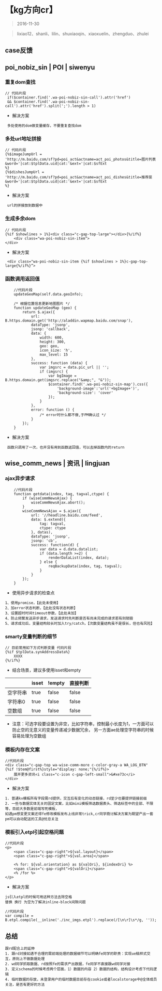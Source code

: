 # 【kg方向cr】  


> 2016-11-30

> lixiao12、shanli、lilin、shuxiaoqin、xiaoxuelin、zhengduo、zhulei

## case反馈

## poi_nobiz_sin | POI | siwenyu


### 重复dom查找

```
// 代码片段
 if($container.find('.wa-poi-nobiz-sin-call').attr('href') 
 && $container.find('.wa-poi-nobiz-sin-call').attr('href').split(';').length > 1)
```

* 解决方案

```
 多处使用的dom做变量缓存，不要重复查找dom
```

### 多处url地址拼接

```
// 代码片段
{%$imageJumpUrl = 
'http://m.baidu.com/sf?pd=poi_act&actname=act_poi_photos&title=图片列表&word='|cat:$tplData.uid|cat:'&ext='|cat:$sfExt
%}
{%$dishesJumpUrl = 
'http://m.baidu.com/sf?pd=poi_act&actname=act_poi_dishes&title=推荐菜&word='|cat:$tplData.uid|cat:'&ext='|cat:$sfExt
%}
```

* 解决方案

```
 url的拼接放到数据中
```


### 生成多余dom

```
// 代码片段
{%if $showlines > 1%}<div class="c-gap-top-large"></div>{%/if%}
    <div class="wa-poi-nobiz-sin-item”>
</div>
```

* 解决方案

```
 <div class="wa-poi-nobiz-sin-item {%if $showlines > 1%}c-gap-top-large{%/if%}”>

```

### 函数调用返回值

```
    //代码片段
    updateGeoMap(self.data.geoInfo);

    /* 根据位置信息更新地图图片 */
    function updateGeoMap (geo) {
        return $.ajax({
            url: B.https.domain.get('http://aladdin.wapmap.baidu.com/snap'),
            dataType: 'jsonp',
            jsonp: 'callback',
            data: {
                width: 600,
                height: 300,
                geo: geo,
                icon_size: 'h',
                max_level: 15
            },
            success: function (data) {
                var imgsrc = data.pic_url || '';
                if (imgsrc) {
                    var bgImage = B.https.domain.get(imgsrc.replace("&amp;", "&"));
                    $container.find('.wa-poi-nobiz-sin-map').css({
                        'background-image':'url('+bgImage+')',
                        'background-size': 'cover'
                    });
                }
            },
            error: function () {
                /* error时什么都不做,于PM确认过 */
            }
        });
    }
```


* 解决方案

```
 函数只调用了一次，也并没有用到函数返回值，可以去掉函数内的return
```

## wise_comm_news | 资讯 | lingjuan


### ajax异步请求

```
    //代码片段
    function getdata(index, tag, tagval,ctype) {
        if (wiseCommNewsAjax) {
            wiseCommNewsAjax.abort();
        }
        wiseCommNewsAjax = $.ajax({
            url: '//headline.baidu.com/feed',
            data: $.extend({
                tag: tagval,
                ctype: ctype
            }, datas),
            dataType: 'jsonp',
            jsonp: 'cb',
            success: function(d) {
                var data = d.data.datalist;
                if (data.length >=2) {
                    renderDataList(index, data);
                } else {
                    reqBackupData(index, tag, tagval);
                }
            }
        });
    }
```

* 使用异步请求的检查点

```
1、使用promise，【此处未使用】
2、加error状态判断，【此处没有状态判断】
3、设置超时时间timeout参数，【此处未加】
4、防止频繁发送异步请求，发送请求时先判断是否有尚未完成的请求若有则销毁
5、请求成功后，变量结构较长时加入try/catch，【次数变量结构虽不是很长，但也有风险】
```

### smarty变量判断的细节

```
// 目前常用如下方式判断变量 代码片段
{%if $tplData.synAddressData%}
    XXXX
{%/if%}
```

* 结合场景，建议多使用isset和empty

|            | isset | !empty | 直接判断 |
| ---------- | ----- | ------ |--------- |
| 空字符串   | true  |  false | false    |
| 字符串0    | true  |  false | false    |
| 空数组     | true  |  false | false    |

* 注意：可选字段要设置为非空，比如字符串，控制最小长度为1，一方面可以防止空的无意义的变量传递减少数据冗余，
另一方面ae处理空字符串的时候容易处理为空数组
                  

### 模板内存在文案

```
//代码片段
<div class="c-gap-top wa-wise-comm-more c-color-gray-a WA_LOG_BTN" {%if !$tem@first%}style="display: none;"{%/if%}>
    展开更多资讯<i class="c-icon c-gap-left-small">&#xe73c</i>
</div>
```

* 解决方案

```
1. 普通kv模板所有字段需rd提供，交互后有变化的动态链接，rd至少也要提供链接前缀
2. 一些与数据实体无关的固定文案，比如mini模板筛选数据表头、筛选标签中的全部、不限等，目前大多数是前端写死模板，
如遇pm想变更文案还得fe修改模板发布上线非常trick,cr同学商讨解决方案为期望产出一套pm可以自动配送的工具@忧总关注
```

### 模板引入etpl引起空格问题

```
//代码片段
<p>
    <span class="c-gap-right">${val.layout}</span>
    <span class="c-gap-right">${val.area}</span>
    
    <% for: ${val.orientation} as ${valOri}, ${indexOri} %>
    <span class="c-gap-right">${valOri}</span>  
    <% /for %>    
</p>
```

* 解决方案

```
js引入etpl的时候可用这种方法去除空格
替换 换行 为空为了解决inline-block间隙问题 

//代码片段
var compile = B.etpl.compile(__inline('./inc_imgs.etpl').replace(/[\n\r]\s*/g, ''));
```


## 总结

```
跟rd配合上的延伸
1. 跟rd对接如遇不合理的需前端处理的数据细节可以明确fe同学的职责：实现ue稿样式交互，原则上不做数据处理
2. wd同学抓取数据、rd按照fe的需求产出数据，fe同学不直接跟wd同学对接
3. 定义schema的时候考虑两个层面，1）数据的内容 2）数据的结构，结构设计考虑下代码逻辑
4. 临时数据的存放，未登录用户的临时数据目前存在cookie或者localstorage中@全体成员关注，是否有更好的方法

```



